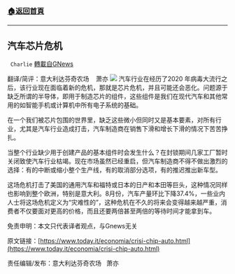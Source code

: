 ###  [:house:返回首頁](https://github.com/ourhimalayas/txt)
---


## 汽车芯片危机
` Charlie` [轉載自GNews](https://gnews.org/zh-hans/1597413/)

翻译/简评：意大利达芬奇农场    萧亦
![](https://assets.gnews.org/wp-content/uploads/2021/10/10161.jpg)
汽车行业在经历了2020 年病毒大流行之后，该行业现在面临着新的危机，那就是芯片危机，并且可能还会恶化。问题源于缺乏所谓的半导体，即用于制造芯片的组件，这些组件是我们在现代汽车和其他常用的如智能手机或计算机中所有电子系统的基础。

在一个我们被芯片包围的世界里，缺乏这些微小但同时又是基本要素，对所有行业，尤其​​是汽车行业造成打击，汽车制造商在销售下滑和增长下滑的情况下苦苦挣扎。

当整个行业缺少用于创建产品的基本组件时会发生什么？在封锁期间几家工厂暂时关闭致使汽车行业枯竭。现在市场虽然已经重启，但汽车制造商不得不做出激烈的选择：有的中断或缩小整个生产线，有的取消部分选项，有的推迟推出新车型。

这场危机打击了美国的通用汽车和福特或日本的日产和本田等巨头，这种情况同样也影响到整个欧洲，特别是意大利。8月份，汽车产量环比下降37.4%，一些业内人士将这场危机定义为“灾难性的”，这种危机在不久的将来会变得越来越严重，消费者不仅要面对更高的价格，而且还要两倍甚至两倍的等待时间才能拿到车。

免责申明：本文只代表译者观点，与Gnews无关

原文链接：[https://www.today.it/economia/crisi-chip-auto.html](https://www.today.it/economia/crisi-chip-auto.html)

责任编辑/发布：意大利达芬奇农场   萧亦
